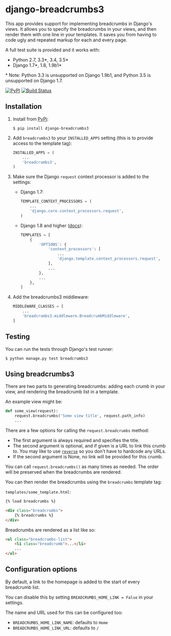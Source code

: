 # django-breadcrumbs3

This app provides support for implementing breadcrumbs in Django's views. It
allows you to specify the breadcrumbs in your views, and then render them with
one line in your templates. It saves you from having to code ugly and repeated
markup for each and every page.

A full test suite is provided and it works with:

* Python 2.7, 3.3\*, 3.4, 3.5\*
* Django 1.7\*, 1.8, 1.9b1\*

\* Note: Python 3.3 is unsupported on Django 1.9b1, and Python 3.5 is unsupported on Django 1.7.

[![PyPI](https://img.shields.io/pypi/v/django-breadcrumbs3.svg)](https://pypi.python.org/pypi/django-breadcrumbs3)
[![Build Status](https://travis-ci.org/sjkingo/django-breadcrumbs3.svg)](https://travis-ci.org/sjkingo/django-breadcrumbs3)

## Installation

1. Install from [PyPi](https://pypi.python.org/pypi/django-breadcrumbs3):
   
   ```
   $ pip install django-breadcrumbs3
   ```

2. Add `breadcrumbs3` to your `INSTALLED_APPS` setting (this is to provide access to the template tag):

   ```python
   INSTALLED_APPS = (
       ...
       'breadcrumbs3',
   )
   ```

3. Make sure the Django `request` context processor is added to the settings:

   * Django 1.7:
   
     ```python
     TEMPLATE_CONTEXT_PROCESSORS = (
         ...
         'django.core.context_processors.request',
     )
     ```

   * Django 1.8 and higher ([docs](https://docs.djangoproject.com/en/1.8/ref/templates/upgrading/#the-templates-settings)):

     ```python
     TEMPLATES = [
         {
             'OPTIONS': {
                 'context_processors': [
                     ...
                     'django.template.context_processors.request',
                 ],
                 ...
             },
             ...
         },
     ]
     ```
   
4. Add the breadcrumbs3 middleware:

   ```python
   MIDDLEWARE_CLASSES = [
       ...
       'breadcrumbs3.middleware.BreadcrumbMiddleware',
   ]
   ```

## Testing

You can run the tests through Django's test runner:

```
$ python manage.py test breadcrumbs3
```

## Using breadcrumbs3

There are two parts to generating breadcrumbs: adding each *crumb* in your
view, and rendering the breadcrumb list in a template.

An example view might be:

```python
def some_view(request):
    request.breadcrumbs('Some view title', request.path_info)
    ...
```

There are a few options for calling the `request.breadcrumbs` method:

* The first argument is always required and specifies the title.
* The second argument is optional, and if given is a URL to link
  this crumb to. You may like to use [`reverse`](https://docs.djangoproject.com/en/stable/ref/urlresolvers/#reverse) so
  you don't have to hardcode any URLs.
* If the second argument is None, no link will be provided for this crumb.

You can call `request.breadcrumbs()` as many times as needed. The order will be
preserved when the breadcrumbs are rendered.

You can then render the breadcrumbs using the `breadcrumbs` template tag:

`templates/some_template.html`:

```html
{% load breadcrumbs %}

<div class="breadcrumbs">
    {% breadcrumbs %}
</div>
```

Breadcrumbs are rendered as a list like so:

```html
<ul class="breadcrumbs-list">
    <li class="breadcrumb">...</li>
    ...
</ul>
```

## Configuration options

By default, a link to the homepage is added to the start of every breadcrumb list.

You can disable this by setting `BREADCRUMBS_HOME_LINK = False` in your settings.

The name and URL used for this can be configured too:

* `BREADCRUMBS_HOME_LINK_NAME`: defaults to `Home`
* `BREADCRUMBS_HOME_LINK_URL`: defaults to `/`

